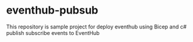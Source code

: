 # eventhub-pubsub
This repository is sample project for deploy eventhub using Bicep and c# publish  subscribe events to EventHub
